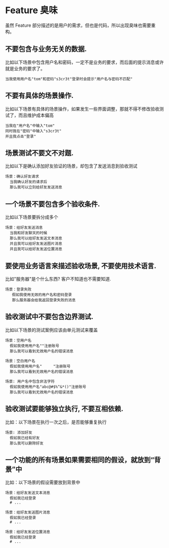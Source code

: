 # Feature 臭味
虽然 Feature 部分描述的是用户的需求，但也是代码，所以出现臭味也需要重构。

## 不要包含与业务无关的数据. 
比如以下场景中包含用户名和密码，一定不是业务的要求，而后面的提示消息或许就是业务的要求了。

    当我使用用户名"tom"和密码"s3cr3t"登录时会提示"用户名与密码不匹配"

## 不要有具体的场景操作.
比如以下场景有具体的场景操作，如果发生一些界面调整，那就不得不修改验收测试了，而且维护成本偏高

    当我在"用户名"中输入"tom"
    同时我在"密码"中输入"s3cr3t"
    并且我点击"登录"

## 场景测试不要文不对题.
比如以下是确认添加好友验证的场景，却包含了发送消息到验收测试

    场景：确认好友请求
      当我确认好友的请求后
      那么我可以立刻给好友发送消息

## 一个场景不要包含多个验收条件.
比如以下场景要拆分成多个

    场景：给好友发送消息
      当我和好友聊天的时候
      那么我可以给好友发送文本消息
      并且我可以给好友发送图片消息
      并且我可以给好友发送位置消息

## 要使用业务语言来描述验收场景, 不要使用技术语言.
比如"服务器"是个什么东西? 客户不知道也不需要知道.

    场景：登录失败
       假如我使用无效的用户名和密码登录
       那么服务器会给我返回登录失败的消息

## 验收测试中不要包含边界测试.
比如以下场景的测试案例应该由单元测试来覆盖

    场景：空用户名
      假如我使用用户名""注册账号
      那么我可以看到无效用户名的错误消息

    场景：空白用户名
      假如我使用用户名"     "注册账号
      那么我可以看到无效用户名的错误消息
     
    场景: 用户名中包含非法字符
      假如我使用用户名"abc@#$%^&*()"注册账号
      那么我可以看到无效用户名的错误消息

## 验收测试要能够独立执行, 不要互相依赖.
比如：以下场景在执行一次之后，是否能够重复执行

    场景: 添加好友
      假如我已经有好友
      那么我可以删除好友

## 一个功能的所有场景如果需要相同的假设，就放到“背景”中
比如：以下场景的假设需要放到背景中

    场景：给好友发送文本消息
      假如我已经登录
      # ...
     
    场景：给好友发送图片消息
      假如我已经登录
      # ...
     
    场景：给好友发送位置消息
      假如我已经登录
      # ...
